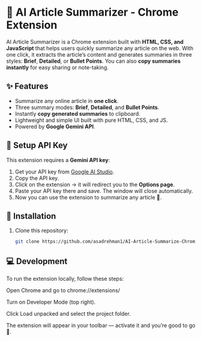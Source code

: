 # 📰 AI Article Summarizer - Chrome Extension  

AI Article Summarizer is a Chrome extension built with **HTML, CSS, and JavaScript** that helps users quickly summarize any article on the web. With one click, it extracts the article’s content and generates summaries in three styles: **Brief**, **Detailed**, or **Bullet Points**. You can also **copy summaries instantly** for easy sharing or note-taking.  

## ✨ Features  
- Summarize any online article in **one click**.  
- Three summary modes: **Brief**, **Detailed**, and **Bullet Points**.  
- Instantly **copy generated summaries** to clipboard.  
- Lightweight and simple UI built with pure HTML, CSS, and JS.  
- Powered by **Google Gemini API**.  

## 🔑 Setup API Key  
This extension requires a **Gemini API key**:  
1. Get your API key from [Google AI Studio](https://aistudio.google.com/app/apikey).  
2. Copy the API key.  
3. Click on the extension → it will redirect you to the **Options page**.  
4. Paste your API key there and save. The window will close automatically.  
5. Now you can use the extension to summarize any article 🚀.  

## 🚀 Installation  
1. Clone this repository:  
   ```bash
   git clone https://github.com/asadrehman1/AI-Article-Summarize-Chrome-Extension.git

## 💻 Development  
To run the extension locally, follow these steps:

Open Chrome and go to chrome://extensions/

Turn on Developer Mode (top right).

Click Load unpacked and select the project folder.

The extension will appear in your toolbar — activate it and you’re good to go 🚀.
